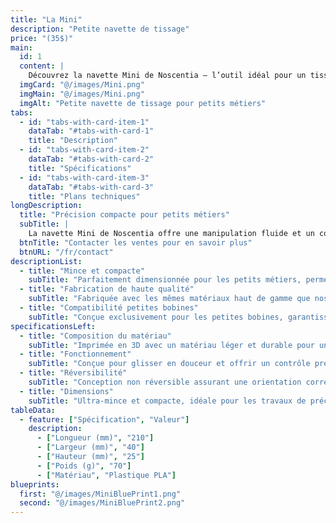 ```yaml
---
title: "La Mini"
description: "Petite navette de tissage"
price: "(35$)"
main:
  id: 1
  content: |
    Découvrez la navette Mini de Noscentia — l’outil idéal pour un tissage fluide et précis sur de petits métiers à tisser. Fabriquée avec les mêmes matériaux de haute qualité que nos navettes pleine grandeur, elle est conçue spécialement pour les petites bobines et les projets délicats.
  imgCard: "@/images/Mini.png"
  imgMain: "@/images/Mini.png"
  imgAlt: "Petite navette de tissage pour petits métiers"
tabs:
  - id: "tabs-with-card-item-1"
    dataTab: "#tabs-with-card-1"
    title: "Description"
  - id: "tabs-with-card-item-2"
    dataTab: "#tabs-with-card-2"
    title: "Spécifications"
  - id: "tabs-with-card-item-3"
    dataTab: "#tabs-with-card-3"
    title: "Plans techniques"
longDescription:
  title: "Précision compacte pour petits métiers"
  subTitle: |
    La navette Mini de Noscentia offre une manipulation fluide et un contrôle précis pour les projets sur petits métiers. Son design ultra-mince est optimisé pour les petites bobines, tout en conservant la même qualité exceptionnelle que nos modèles plus grands.
  btnTitle: "Contacter les ventes pour en savoir plus"
  btnURL: "/fr/contact"
descriptionList:
  - title: "Mince et compacte"
    subTitle: "Parfaitement dimensionnée pour les petits métiers, permettant un passage facile dans les sheds étroits avec précision."
  - title: "Fabrication de haute qualité"
    subTitle: "Fabriquée avec les mêmes matériaux haut de gamme que nos navettes pleine grandeur pour une performance durable."
  - title: "Compatibilité petites bobines"
    subTitle: "Conçue exclusivement pour les petites bobines, garantissant un ajustement parfait et un tissage fluide."
specificationsLeft:
  - title: "Composition du matériau"
    subTitle: "Imprimée en 3D avec un matériau léger et durable pour une manipulation optimale et une fatigue réduite."
  - title: "Fonctionnement"
    subTitle: "Conçue pour glisser en douceur et offrir un contrôle précis lors des tissages complexes."
  - title: "Réversibilité"
    subTitle: "Conception non réversible assurant une orientation correcte et une utilisation ergonomique."
  - title: "Dimensions"
    subTitle: "Ultra-mince et compacte, idéale pour les travaux de précision sur petits métiers."
tableData:
  - feature: ["Spécification", "Valeur"]
    description:
      - ["Longueur (mm)", "210"]
      - ["Largeur (mm)", "40"]
      - ["Hauteur (mm)", "25"]
      - ["Poids (g)", "70"]
      - ["Matériau", "Plastique PLA"]
blueprints:
  first: "@/images/MiniBluePrint1.png"
  second: "@/images/MiniBluePrint2.png"
---
```

